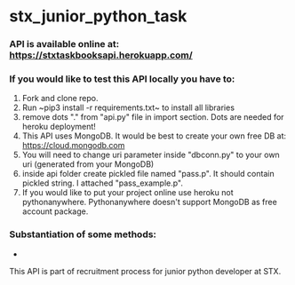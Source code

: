 # stx_junior_python_task

### API is available online at: https://stxtaskbooksapi.herokuapp.com/

### If you would like to test this API locally you have to: 
1. Fork and clone repo.
2. Run ~pip3 install -r requirements.txt~ to install all libraries 
3. remove dots "." from "api.py" file in import section. Dots are needed for heroku deployment! 
4. This API uses MongoDB. It would be best to create your own free DB at: https://cloud.mongodb.com
5. You will need to change uri parameter inside "dbconn.py" to your own uri (generated from your MongoDB)
6. inside api folder create pickled file named "pass.p". It should contain pickled string. I attached "pass_example.p".
7. If you would like to put your project online use heroku not pythonanywhere. Pythonanywhere doesn't support MongoDB as free account package. 

### Substantiation of some methods:

- 


This API is part of recruitment process for junior python developer at STX. 
